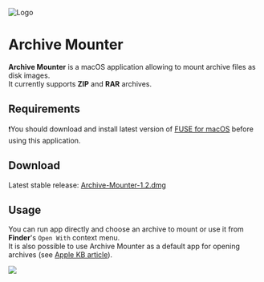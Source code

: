 ![Logo](https://github.com/ivoronin/ArchiveMounter/raw/master/ArchiveMounter/Assets.xcassets/AppIcon.appiconset/appicon-128.png)

# Archive Mounter
**Archive Mounter** is a macOS application allowing to mount archive files as disk images.\
It currently supports **ZIP** and **RAR** archives.

## Requirements
:exclamation:You should download and install latest version of [FUSE for macOS](https://osxfuse.github.io/) before using this application.

## Download
Latest stable release: [Archive-Mounter-1.2.dmg](https://github.com/ivoronin/ArchiveMounter/releases/download/v1.2/Archive-Mounter-1.2.dmg)

## Usage
You can run app directly and choose an archive to mount or use it from **Finder**'s `Open With` context menu.\
It is also possible to use Archive Mounter as a default app for opening archives (see [Apple KB article](https://support.apple.com/kb/ph25685)).

![](https://c.statcounter.com/11683488/0/7baf940d/1/)
